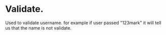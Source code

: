 Validate.
=========

Used to validate username.
for example if user passed "123mark"
it will tell us that the name is not validate.
